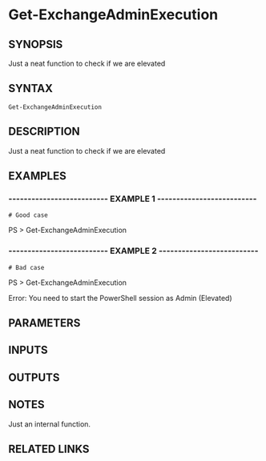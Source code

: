 ﻿---
external help file: ExchangeNodeMaintenanceMode-help.xml
online version: 
schema: 2.0.0
---

# Get-ExchangeAdminExecution

## SYNOPSIS
Just a neat function to check if we are elevated

## SYNTAX

```
Get-ExchangeAdminExecution
```

## DESCRIPTION
Just a neat function to check if we are elevated

## EXAMPLES

### -------------------------- EXAMPLE 1 --------------------------
```
# Good case
```

PS \> Get-ExchangeAdminExecution

### -------------------------- EXAMPLE 2 --------------------------
```
# Bad case
```

PS \> Get-ExchangeAdminExecution

Error: You need to start the PowerShell session as Admin (Elevated)

## PARAMETERS

## INPUTS

## OUTPUTS

## NOTES
Just an internal function.

## RELATED LINKS


